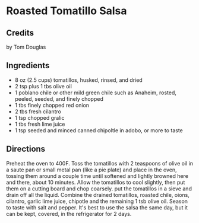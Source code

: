 # Roasted Tomatillo Salsa 

## Credits

by Tom Douglas

## Ingredients

- 8 oz (2.5 cups) tomatillos, husked, rinsed, and dried
- 2 tsp plus 1 tbs olive oil
- 1 poblano chile or other mild green chile such as Anaheim, rosted, peeled, seeded, and finely chopped
- 1 tbs finely chopped red onion
- 2 tbs fresh cilantro
- 1 tsp chopped gralic
- 1 tbs fresh lime juice
- 1 tsp seeded and minced canned chipoltle in adobo, or more to taste

## Directions

Preheat the oven to 400F. Toss the tomatillos with 2 teaspoons of olive oil in a saute pan or small metal pan (like a pie plate) and place in the oven, tossing them around a couple time until softened and lightly browned here and there, about 10 minutes. Allow the tomatillos to cool slightly, then put them on a cutting board and chop coarsely. put the tomatillos in a sieve and drain off all the liquid. Combine the drained tomatillos, roasted chile, oions, cilantro, garlic lime juice, chipotle and the remaining 1 tsb olive oil. Season to taste with salt and pepper. It's best to use the salsa the same day, but it can be kept, covered, in the refrigerator for 2 days.

